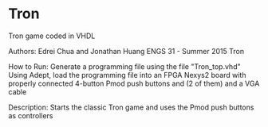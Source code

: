 # Tron
Tron game coded in VHDL

Authors: Edrei Chua and Jonathan Huang
ENGS 31 - Summer 2015
Tron

How to Run:
    Generate a programming file using the file "Tron_top.vhd"
    Using Adept, load the programming file into an FPGA Nexys2 board with properly connected 4-button Pmod push buttons and (2 of them) and a VGA cable

Description: Starts the classic Tron game and uses the Pmod push buttons as controllers

